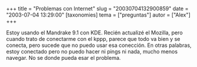 +++
title = "Problemas con Internet"
slug = "20030704132900859"
date = "2003-07-04 13:29:00"
[taxonomies]
tema = ["preguntas"]
autor = ["Alex"]
+++

Estoy usando el Mandrake 9.1 con KDE. Recién actualizé el Mozilla, pero
cuando trato de conectarme con el kppp, parece que todo va bien y se
conecta, pero sucede que no puedo usar esa conección. En otras palabras,
estoy conectado pero no puedo hacer ni pings ni nada, mucho menos
navegar. No se donde pueda esar el problema.

